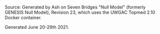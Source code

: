 Source: Generated by Ash on Seven Bridges "Null Model" (formerly GENESIS Null Model), Revision 23, which uses the UWGAC Topmed 2.10 Docker container.

Generated June 20-29th 2021.